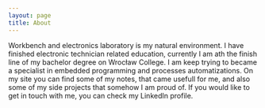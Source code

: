 ```yaml
---
layout: page
title: About
---
```


Workbench and electronics laboratory is my natural environment. I have finished electronic technician related
education, currently I am ath the finish line of my bachelor degree on Wrocław College. I am keep trying to became a
specialist in embedded programming and processes automatizations.
On my site you can find some of my notes, that came usefull for me, and also some of my side projects that
somehow I am proud of. If you would like to get in touch with me, you can check my LinkedIn profile.
